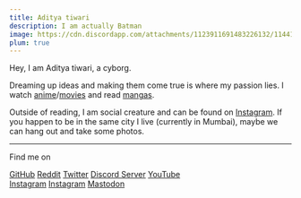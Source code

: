 ```yaml
---
title: Aditya tiwari
description: I am actually Batman
image: https://cdn.discordapp.com/attachments/1123911691483226132/1144160669323767878/Picsart_23-08-24_12-14-40-136.png
plum: true
---
```


Hey, I am Aditya tiwari, a cyborg.

Dreaming up ideas and making them come true is where my passion lies. I watch [anime](https://aniwatch.to/home)/[movies](https://1moviestv.com/home) and read [mangas](https://mangareader.to/home).

Outside of reading, I am social creature and can be found on [Instagram](https://www.instagram.com/notstoicc). If you happen to be in the same city I live (currently in Mumbai), maybe we can hang out and take some photos.

<div flex-auto />

***

Find me on
<p flex="~ gap-3 wrap" class="mt--2!">
  <a href="https://github.com/notstoicc" target="_blank"><span op75 i-simple-icons-github /> GitHub</a>
  <a href="https://www.reddit.com/u/Cosmicmushashi?utm_source=share&utm_medium=android_app&utm_name=androidcss&utm_term=1&utm_content=1" target="_blank"><span op75 i-simple-icons-reddit/> Reddit</a>
  <a href="https://x.com/adityxtiwari?t=K8RDwLAodWsxfn4zbPhJMg&s=09" target="_blank"><span op75 i-simple-icons-twitter /> Twitter</a>
  <a href="https://discord.gg/mmuqxsNcQn" target="_blank"><span op75 i-simple-icons-discord /> Discord Server</a>
  <a href="https://www.youtube.com/@celebritysix" target="_blank"><span op75 i-simple-icons-youtube /> YouTube</a>
  <br>
  <a href="https://instagram.com/bettercallstoic?igshid=MzNlNGNkZWQ4Mg==" target="_blank"><span op75 i-simple-icons-instagram /> Instagram</a>
  <a href="https://www.instagram.com/adityxtiwari" target="_blank"><span op75 i-simple-icons-instagram /> Instagram</a>
<a rel="me" href="https://mastodon.social/@Notstoicc" > <span op75 i-simple-icons-mastodon />  Mastodon</a>
</p>

